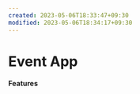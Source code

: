 ```yaml
---
created: 2023-05-06T18:33:47+09:30
modified: 2023-05-06T18:34:17+09:30
---
```


# Event App

#### Features

